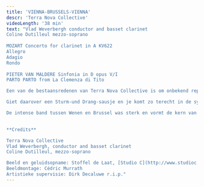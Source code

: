 ```yaml
---
title: 'VIENNA-BRUSSELS-VIENNA'
descr: 'Terra Nova Collective'
videoLength: '38 min'
text: "Vlad Weverbergh conductor and basset clarinet  
Coline Dutilleul mezzo-soprano          
  
MOZART Concerto for clarinet in A KV622                  
Allegro                  
Adagio                  
Rondo          
‍  
PIETER VAN MALDERE Sinfonia in D opus V/I          
PARTO PARTO from La Clemenza di Tito

Een van de bestaansredenen van Terra Nova Collective is om onbekend repertoire te brengen voor een groot publiek. De chouchou van het ensemble is niemand minder dan Pieter van Maldere (1729-1768). Deze vooraanstaande classicist wedijverde in zijn tijd met alle groten der aarde, zoals Mozart en Haydn en kon lange brieven schrijven over zijn internationale invloed als prominente componist uit de Oostenrijkse Nederlanden.  De symfonieën van van Maldere ademen een oorstrelende finesse en stijl uit. Franse stijlelementen smelten samen met Weens-Italiaanse invloeden.  

Giet daarover een Sturm-und Drang-sausje en je komt zo terecht in de symfonische weelde van van Maldere. Joseph Haydn voerde zelf regelmatig zijn werken uit aan het hof van de Estherhazy’s en had veel respect voor deze unieke componist.  

De intense band tussen Wenen en Brussel was sterk en vormt de kern van dit programma. Vlad Weverbergh leidt het Terra Nova Collective en ontroert met zijn zachte bassetklarinet in het beroemde concerto van Mozart, terwijl mezzo-sopraan Coline Dutilleul Mozart met bravoure doet herleven.  
‍

**Credits**

Terra Nova Collective  
Vlad Weverbergh, conductor and basset clarinet  
Coline Dutilleul, mezzo-soprano

Beeld en geluidsopname: Stoffel de Laat, [Studio C](http://www.studioc.be)  
Beeldmontage: Cédric Murrath  
Artistieke supervisie: Dirk Decaluwe r.i.p."
---
```

